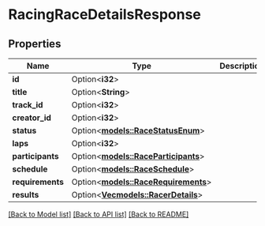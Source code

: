 # RacingRaceDetailsResponse

## Properties

Name | Type | Description | Notes
------------ | ------------- | ------------- | -------------
**id** | Option<**i32**> |  | [optional]
**title** | Option<**String**> |  | [optional]
**track_id** | Option<**i32**> |  | [optional]
**creator_id** | Option<**i32**> |  | [optional]
**status** | Option<[**models::RaceStatusEnum**](RaceStatusEnum.md)> |  | [optional]
**laps** | Option<**i32**> |  | [optional]
**participants** | Option<[**models::RaceParticipants**](Race_participants.md)> |  | [optional]
**schedule** | Option<[**models::RaceSchedule**](Race_schedule.md)> |  | [optional]
**requirements** | Option<[**models::RaceRequirements**](Race_requirements.md)> |  | [optional]
**results** | Option<[**Vec<models::RacerDetails>**](RacerDetails.md)> |  | [optional]

[[Back to Model list]](../README.md#documentation-for-models) [[Back to API list]](../README.md#documentation-for-api-endpoints) [[Back to README]](../README.md)


